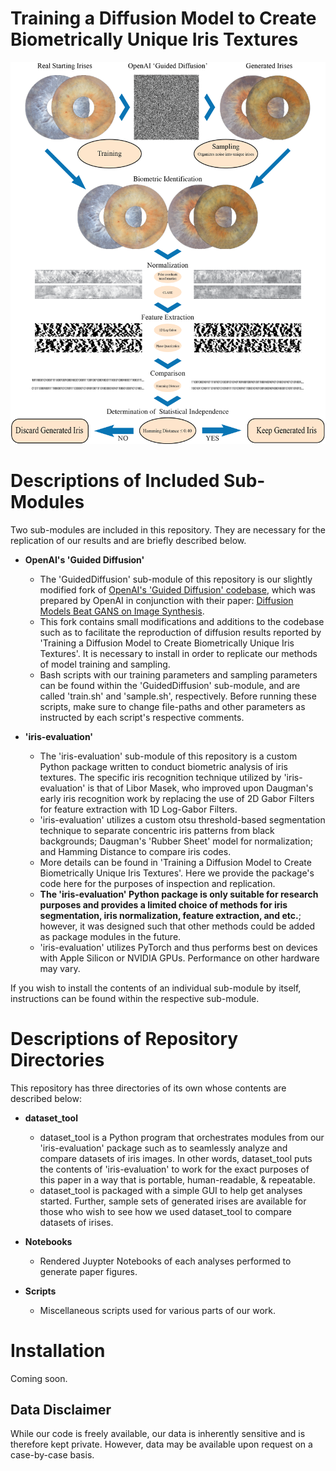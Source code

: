 
# Training a Diffusion Model to Create Biometrically Unique Iris Textures

![Technical Overview](dataset_tool/docs/recog_overview.png)

# Descriptions of Included Sub-Modules
Two sub-modules are included in this repository. They are necessary for the replication of our results and are briefly described below.

 -   **OpenAI's 'Guided Diffusion'** 
		- The 'GuidedDiffusion' sub-module of this repository is our slightly modified fork of [OpenAI's 'Guided Diffusion' codebase](https://github.com/openai/guided-diffusion), which was prepared by OpenAI in conjunction with their paper: [Diffusion Models Beat GANS on Image Synthesis](http://arxiv.org/abs/2105.05233).
		- This fork contains small modifications and additions to the codebase such as to facilitate the reproduction of diffusion results reported by 'Training a Diffusion Model to Create Biometrically Unique Iris Textures'. It is necessary to install in order to replicate our methods of model training and sampling.
		- Bash scripts with our training parameters and sampling parameters can be found within the 'GuidedDiffusion' sub-module, and are called 'train.sh' and 'sample.sh', respectively. Before running these scripts, make sure to change file-paths and other parameters as instructed by each script's respective comments.

- **'iris-evaluation'**

	 - The 'iris-evaluation' sub-module of this repository is a custom Python package written to conduct biometric analysis of iris textures. The specific iris recognition technique utilized by 'iris-evaluation' is that of Libor Masek, who improved upon Daugman's early iris recognition work by replacing the use of 2D Gabor Filters for feature extraction with 1D Log-Gabor Filters. 
	 - 'iris-evaluation' utilizes a custom otsu threshold-based segmentation technique to separate concentric iris patterns from black backgrounds; Daugman's 'Rubber Sheet' model for normalization; and Hamming Distance to compare iris codes.
	 - More details can be found in 'Training a Diffusion Model to Create Biometrically Unique Iris Textures'. Here we provide the package's code here for the purposes of inspection and replication.
	 - **The 'iris-evaluation' Python package is only suitable for research purposes and provides a limited choice of methods for iris segmentation, iris normalization, feature extraction, and etc.**; however, it was designed such that other methods could be added as package modules in the future.
	 - 'iris-evaluation' utilizes PyTorch and thus performs best on devices with Apple Silicon or NVIDIA GPUs. Performance on other hardware may vary.

If you wish to install the contents of an individual sub-module by itself, instructions can be found within the respective sub-module.   



# Descriptions of Repository Directories

This repository has three directories of its own whose contents are described below: 

 - **dataset_tool**
	 - dataset_tool is a Python program that orchestrates modules from our 'iris-evaluation' package such as to seamlessly analyze and compare datasets of iris images. In other words, dataset_tool puts the contents of 'iris-evaluation' to work for the exact purposes of this paper in a way that is portable, human-readable, & repeatable.
	 - dataset_tool is packaged with a simple GUI to help get analyses started. Further, sample sets of generated irises are available for those who wish to see how we used dataset_tool to compare datasets of irises.
	 
 - **Notebooks**
	 - Rendered Juypter Notebooks of each analyses performed to generate paper figures.
	
 - **Scripts**
	 - Miscellaneous scripts used for various parts of our work. 

# Installation

Coming soon.


## Data Disclaimer

While our code is freely available, our data is inherently sensitive and is therefore kept private. However, data may be available upon request on a case-by-case basis.
